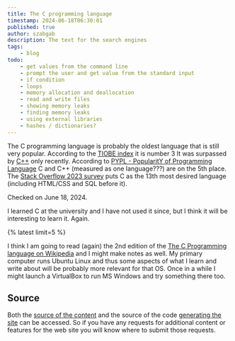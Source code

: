 ```yaml
---
title: The C programming language
timestamp: 2024-06-18T06:30:01
published: true
author: szabgab
description: The text for the search engines
tags:
    - blog
todo:
    - get values from the command line
    - prompt the user and get value from the standard input
    - if condition
    - loops
    - memory allocation and deallocation
    - read and write files
    - showing memory leaks
    - finding memory leaks
    - using external libraries
    - hashes / dictionaries?
---
```


The C programming language is probably the oldest language that is still very popular. According to the [TIOBE index](https://www.tiobe.com/tiobe-index/) it is number 3
It was surpassed by [C++](https://cpp.code-maven.com/) only recently.
According to [PYPL - PopularitY of Programming Language](https://pypl.github.io/PYPL.html) C and C++ (measured as one language???) are on the 5th place.
The [Stack Overflow 2023 survey](https://survey.stackoverflow.co/2023/#section-admired-and-desired-programming-scripting-and-markup-languages) puts C as the 13th most desired language
(including HTML/CSS and SQL before it).

Checked on June 18, 2024.


I learned C at the university and I have not used it since, but I think it will be interesting to learn it. Again.

{% latest limit=5 %}


I think I am going to read (again) the 2nd edition of the [The C Programming language on Wikipedia](https://en.wikipedia.org/wiki/The_C_Programming_Language) and I might make notes as well.
My primary computer runs Ubuntu Linux and thus some aspects of what I learn and write about will be probably more relevant for that OS. Once in a while I might launch a VirtualBox to run MS Windows
and try something there too.


## Source

Both the [source of the content](https://github.com/szabgab/c.code-maven.com/) and the source of the code [generating the site](https://github.com/szabgab/code-maven.rs) can be accessed. So if you have any requests for additional content or features for the web site you will know where to submit those requests.


